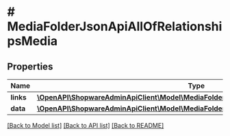 # # MediaFolderJsonApiAllOfRelationshipsMedia

## Properties

Name | Type | Description | Notes
------------ | ------------- | ------------- | -------------
**links** | [**\OpenAPI\ShopwareAdminApiClient\Model\MediaFolderJsonApiAllOfRelationshipsMediaLinks**](MediaFolderJsonApiAllOfRelationshipsMediaLinks.md) |  | [optional]
**data** | [**\OpenAPI\ShopwareAdminApiClient\Model\MediaFolderJsonApiAllOfRelationshipsMediaData[]**](MediaFolderJsonApiAllOfRelationshipsMediaData.md) |  | [optional]

[[Back to Model list]](../../README.md#models) [[Back to API list]](../../README.md#endpoints) [[Back to README]](../../README.md)
